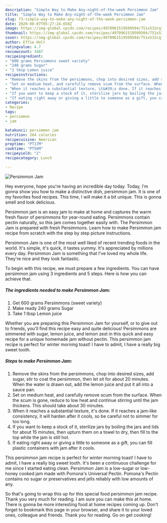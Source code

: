 ```yaml
---
description: "Simple Way to Make Any-night-of-the-week Persimmon Jam"
title: "Simple Way to Make Any-night-of-the-week Persimmon Jam"
slug: 73-simple-way-to-make-any-night-of-the-week-persimmon-jam
date: 2020-08-07T05:27:24.658Z
image: https://img-global.cpcdn.com/recipes/4970961519509504/751x532cq70/persimmon-jam-recipe-main-photo.jpg
thumbnail: https://img-global.cpcdn.com/recipes/4970961519509504/751x532cq70/persimmon-jam-recipe-main-photo.jpg
cover: https://img-global.cpcdn.com/recipes/4970961519509504/751x532cq70/persimmon-jam-recipe-main-photo.jpg
author: Effie Holt
ratingvalue: 4.7
reviewcount: 3487
recipeingredient:
- "600 grams Persimmons sweet variety"
- "240 grams Sugar"
- "1 tbsp Lemon juice"
recipeinstructions:
- "Remove the skins from the persimmons, chop into desired sizes, add sugar, stir to coat the persimmon, then let sit for about 20 minutes. When the water is drawn out, add the lemon juice and put it all into a sauce pan."
- "Set on medium heat, and carefully remove scum from the surface. When the scum is gone, reduce to low heat and continue stirring until the jam thickens. This should take about 30 minutes."
- "When it reaches a substantial texture, it&#39;s done. If it reaches a jam-like consistency, it will harden after it cools, so be careful not to simmer for too long."
- "If you want to keep a stock of it, sterilize jars by boiling the jars and lids for about 15 minutes, then upturn them on a towel to dry, then fill to the top while the jam is still hot."
- "If eating right away or giving a little to someone as a gift, you can fill plastic containers with jam after it cools."
categories:
- Recipe
tags:
- persimmon
- jam

katakunci: persimmon jam 
nutrition: 264 calories
recipecuisine: American
preptime: "PT17M"
cooktime: "PT56M"
recipeyield: "2"
recipecategory: Lunch

---
```



![Persimmon Jam](https://img-global.cpcdn.com/recipes/4970961519509504/751x532cq70/persimmon-jam-recipe-main-photo.jpg)

Hey everyone, hope you're having an incredible day today. Today, I'm gonna show you how to make a distinctive dish, persimmon jam. It is one of my favorites food recipes. This time, I will make it a bit unique. This is gonna smell and look delicious.

Persimmon jam is an easy jam to make at home and captures the warm fresh flavor of persimmons for year-round eating. Persimmons contain pectin naturally, so this jam comes together easily with. The Persimmon Jam is prepared with fresh Persimmons. Learn how to make Persimmon jam recipe from scratch with the step by step picture instructions.

Persimmon Jam is one of the most well liked of recent trending foods in the world. It's simple, it's quick, it tastes yummy. It's appreciated by millions every day. Persimmon Jam is something that I've loved my whole life. They're nice and they look fantastic.


To begin with this recipe, we must prepare a few ingredients. You can have persimmon jam using 3 ingredients and 5 steps. Here is how you can achieve that.

<!--inarticleads1-->

##### The ingredients needed to make Persimmon Jam:

1. Get 600 grams Persimmons (sweet variety)
1. Make ready 240 grams Sugar
1. Take 1 tbsp Lemon juice


Whether you are preparing this Persimmon Jam for yourself, or to give out to friends, you&#39;ll find this recipe easy and quite delicious! Persimmons are simmered with sugar, lemon juice, and lemon zest in this quick and easy recipe for a unique homemade jam without pectin. This persimmon jam recipe is perfect for winter morning toast! I have to admit, I have a really big sweet tooth. 

<!--inarticleads2-->

##### Steps to make Persimmon Jam:

1. Remove the skins from the persimmons, chop into desired sizes, add sugar, stir to coat the persimmon, then let sit for about 20 minutes. When the water is drawn out, add the lemon juice and put it all into a sauce pan.
1. Set on medium heat, and carefully remove scum from the surface. When the scum is gone, reduce to low heat and continue stirring until the jam thickens. This should take about 30 minutes.
1. When it reaches a substantial texture, it&#39;s done. If it reaches a jam-like consistency, it will harden after it cools, so be careful not to simmer for too long.
1. If you want to keep a stock of it, sterilize jars by boiling the jars and lids for about 15 minutes, then upturn them on a towel to dry, then fill to the top while the jam is still hot.
1. If eating right away or giving a little to someone as a gift, you can fill plastic containers with jam after it cools.


This persimmon jam recipe is perfect for winter morning toast! I have to admit, I have a really big sweet tooth. It&#39;s been a continuous challenge for me since I started eating clean. Persimmon Jam is a low-sugar or low-honey cooked jam made with Pomona&#39;s Universal Pectin. Pomona&#39;s Pectin contains no sugar or preservatives and jells reliably with low amounts of any. 

So that's going to wrap this up for this special food persimmon jam recipe. Thank you very much for reading. I am sure you can make this at home. There is gonna be more interesting food at home recipes coming up. Don't forget to bookmark this page in your browser, and share it to your loved ones, colleague and friends. Thank you for reading. Go on get cooking!
